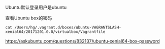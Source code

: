 
Ubuntu默认登录用户是ubuntu

查看Ubuntu box的密码

```
cat /Users/hg/.vagrant.d/boxes/ubuntu-VAGRANTSLASH-xenial64/20171201.0.0/virtualbox/Vagrantfile

```


https://askubuntu.com/questions/832137/ubuntu-xenial64-box-password